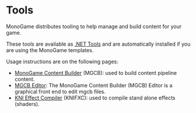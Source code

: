 # Tools

MonoGame distributes tooling to help manage and build content for your game.

These tools are available as [.NET Tools](https://docs.microsoft.com/en-us/dotnet/core/tools/global-tools) and are automatically installed if you are using the MonoGame templates.

Usage instructions are on the following pages:

- [MonoGame Content Builder](mgcb.md) (MGCB): used to build content pipeline content.
- [MGCB Editor](mgcb_editor.md): The MonoGame Content Builder (MGCB) Editor is a graphical front end to edit mgcb files.
- [KNI Effect Compiler](knifxc.md) (KNIFXC): used to compile stand alone effects (shaders).
